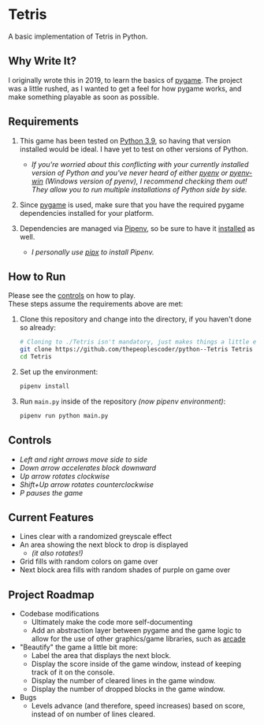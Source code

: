 # Tetris

A basic implementation of Tetris in Python.

## Why Write It?

I originally wrote this in 2019, to learn the basics of
[pygame][pygame-github].  The project was a little rushed,
as I wanted to get a feel for how pygame works, and make
something playable as soon as possible.

## Requirements

1. This game has been tested on [Python 3.9][python-3-9-download],
   so having that version installed would be ideal.  I have yet to
   test on other versions of Python.
   * _If you're worried about this conflicting with your currently
     installed version of Python and you've never heard of either
     [pyenv][pyenv-github] or [pyenv-win][pyenv-win-github] (Windows
     version of pyenv), I recommend checking them out!  They allow
     you to run multiple installations of Python side by side._

2. Since [pygame][pygame-homepage] is used, make sure that
   you have the required pygame dependencies installed for
   your platform.

3. Dependencies are managed via [Pipenv][pipenv-homepage], so be
   sure to have it
   [installed](https://pipenv.pypa.io/en/latest/installation.html)
   as well.
   * _I personally use [pipx](https://github.com/pypa/pipx)
    to install Pipenv._

## How to Run

Please see the [controls](#controls) on how to play.\
These steps assume the requirements above are met:

1. Clone this repository and change into the directory,
   if you haven't done so already:

   ```sh
   # Cloning to ./Tetris isn't mandatory, just makes things a little easier
   git clone https://github.com/thepeoplescoder/python--Tetris Tetris
   cd Tetris
   ```

2. Set up the environment:

   ```sh
   pipenv install
   ```

3. Run `main.py` inside of the repository _(now pipenv environment)_:

   ```sh
   pipenv run python main.py
   ```

## Controls

* _Left and right arrows move side to side_
* _Down arrow accelerates block downward_
* _Up arrow rotates clockwise_
* _Shift+Up arrow rotates counterclockwise_
* _P pauses the game_

## Current Features

* Lines clear with a randomized greyscale effect
* An area showing the next block to drop is displayed
  * _(it also rotates!)_
* Grid fills with random colors on game over
* Next block area fills with random shades of purple
  on game over

## Project Roadmap
* Codebase modifications
  * Ultimately make the code more self-documenting
  * Add an abstraction layer between pygame and the game logic to
    allow for the use of other graphics/game libraries, such as
    [arcade][arcade-github]
* "Beautify" the game a little bit more:
  * Label the area that displays the next block.
  * Display the score inside of the game window,
    instead of keeping track of it on the console.
  * Display the number of cleared lines in the game window.
  * Display the number of dropped blocks in the game window.
* Bugs
  * Levels advance (and therefore, speed increases) based on
    score, instead of on number of lines cleared.

[pygame-github]:       https://github.com/pygame/pygame
[pygame-homepage]:     https://pygame.org/
[pipenv-homepage]:     https://pipenv.pypa.io/en/latest/
[python-3-9-download]: https://www.python.org/downloads/release/python-3918/
[pyenv-github]:        https://github.com/pyenv/pyenv
[pyenv-win-github]:    https://github.com/pyenv-win/pyenv-win
[arcade-github]:       https://github.com/pythonarcade/arcade